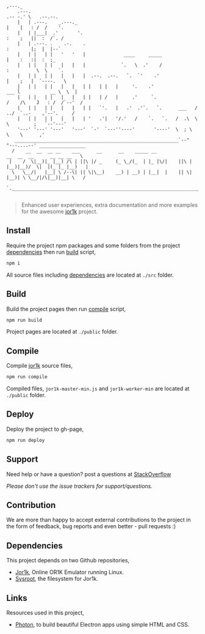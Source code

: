 ```
                                                                             ,---._              
    .---.                                                                   .-- -.' \   .--.--.  
    |   | .---.    _.---._                                                  |    |   : /  /    '.  
    |   | |___|  .'       '.                                                :    ;   ||  :  /`. /  
    |   | .---. .    .-.    .                                               :        |;  |  |--`   
    |   | |   | |   '   '   |              ____     _____                   |    :   :|  :  ;_
    |   | |   | |   |   |   |             `.   \  .'    /                   :          \  \    `.  
    |   | |   | |   |   |   |  .--.  .--.   `.  `'    .'                    |    ;   |  `----.   \
    |   | |   | |   |   |   | |   | |   |     '.    .'                  ___ l           __ \  \  |
    |   | |   | |   |   |   | |   | /   |     .'     `.               /    /\    J   : /  /`--'  /
    |   | |   | |   |   |   | |   `'.   |   .'  .'`.   `.      ___   /  ../  `..-    ,'--'.     /     
    |   | |   | |   |   |   | '   .'|   '/.'   /    `.   `.   /  .\  \    \         ;   `--'---'       
    '---' '---' '---'   '---'  `-'  `---''----'       '----'  \  ; \  \    \      ,'           
   ____________________________________________________________`--"    "---....--' _________________
  /    __  __  __ __    ___      __      __    _____ __                  __  __  __      __ __ __   \
 |    /  \|__)|_ |__) /\ | ||\ |/ _     (_ \_/(_  | |_ |\/|    ||\ |    |__)|__)/  \|  |(_ |_ |__)   |
  \   \__/|   |__| \ /--\| || \|\__)    __) | __) | |__|  |    || \|    |__)| \ \__/|/\|__)|__| \   /
   `._____________________________________________________________________________________________,'


   ```


> Enhanced user experiences, extra documentation and more examples for the awesome [jor1k](https://github.com/s-macke/jor1k) project.

## Install

Require the project npm packages and some folders from the project [dependencies](#dependencies) then run [build](#build) script,

```bash
npm i
```

All source files including [dependencies](#dependencies) are located at `./src` folder.

## Build

Build the project pages then run [compile](#compile) script,

```bash
npm run build
```

Project pages are located at `./public` folder.

## Compile

Compile [jor1k](https://github.com/s-macke/jor1k) source files,

```bash
npm run compile
```

Compiled files, `jor1k-master-min.js` and `jor1k-worker-min` are located at `./public` folder.

## Deploy

Deploy the project to gh-page,

```bash
npm run deploy
```

## Support

Need help or have a question? post a questions at [StackOverflow](https://stackoverflow.com/questions/tagged/linux.js)

*Please don't use the issue trackers for support/questions.*

## Contribution

We are more than happy to accept external contributions to the project in the form of feedback, bug reports and even better - pull requests :)

## Dependencies

This project depends on two Github repositories,

- [Jor1k](https://github.com/s-macke/jor1k), Online OR1K Emulator running Linux.
- [Sysroot](https://github.com/s-macke/jor1k-sysroot), the filesystem for Jor1k.

## Links

Resources used in this project,

- [Photon](https://github.com/connors/photon), to build beautiful Electron apps using simple HTML and CSS.

